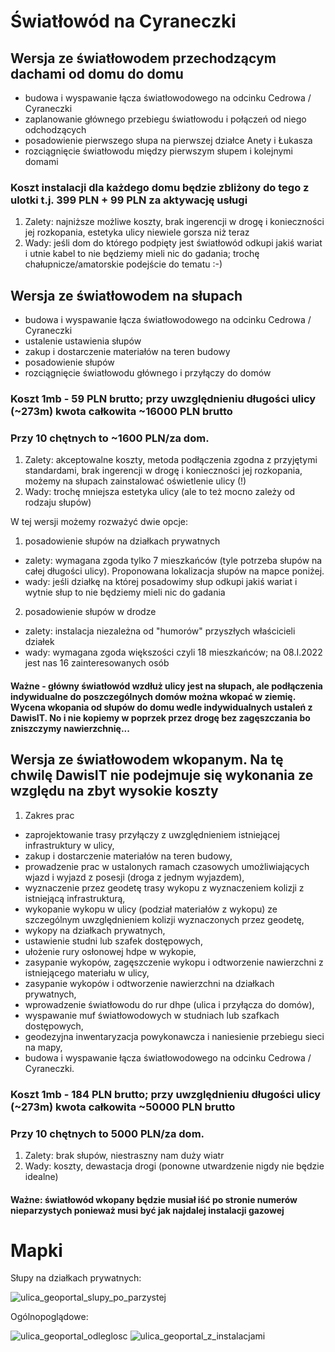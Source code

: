 # Światłowód na Cyraneczki

## Wersja ze światłowodem przechodzącym dachami od domu do domu
- budowa i wyspawanie łącza światłowodowego na odcinku Cedrowa / Cyraneczki
- zaplanowanie głównego przebiegu światłowodu i połączeń od niego odchodzących
- posadowienie pierwszego słupa na pierwszej działce Anety i Łukasza
- rozciągnięcie światłowodu między pierwszym słupem i kolejnymi domami

### Koszt instalacji dla każdego domu będzie zbliżony do tego z ulotki t.j. 399 PLN + 99 PLN za aktywację usługi
1. Zalety: najniższe możliwe koszty, brak ingerencji w drogę i konieczności jej rozkopania, estetyka ulicy niewiele gorsza niż teraz
2. Wady: jeśli dom do którego podpięty jest światłowód odkupi jakiś wariat i utnie kabel to nie będziemy mieli nic do gadania; trochę chałupnicze/amatorskie podejście do tematu :-)

## Wersja ze światłowodem na słupach
- budowa i wyspawanie łącza światłowodowego na odcinku Cedrowa / Cyraneczki
- ustalenie ustawienia słupów 
- zakup i dostarczenie materiałów na teren budowy
- posadowienie słupów
- rozciągnięcie światłowodu głównego i przyłączy do domów

### Koszt 1mb - 59 PLN brutto; przy uwzględnieniu długości ulicy (~273m) kwota całkowita ~16000 PLN brutto
### Przy 10 chętnych to ~1600 PLN/za dom.
1. Zalety: akceptowalne koszty, metoda podłączenia zgodna z przyjętymi standardami, brak ingerencji w drogę i konieczności jej rozkopania, możemy na słupach zainstalować oświetlenie ulicy (!)
2. Wady: trochę mniejsza estetyka ulicy (ale to też mocno zależy od rodzaju słupów)

W tej wersji możemy rozważyć dwie opcje:
1. posadowienie słupów na działkach prywatnych 
- zalety: wymagana zgoda tylko 7 mieszkańców (tyle potrzeba słupów na całej długości ulicy). Proponowana lokalizacja słupów na mapce poniżej.
- wady: jeśli działkę na której posadowimy słup odkupi jakiś wariat i wytnie słup to nie będziemy mieli nic do gadania
2. posadowienie słupów w drodze
- zalety: instalacja niezależna od "humorów" przyszłych właścicieli działek
- wady: wymagana zgoda większości czyli 18 mieszkańców; na 08.I.2022 jest nas 16 zainteresowanych osób

#### Ważne - główny światłowód wzdłuż ulicy jest na słupach, ale podłączenia indywidualne do poszczególnych domów **można wkopać w ziemię**. Wycena wkopania od słupów do domu wedle indywidualnych ustaleń z DawisIT. No i nie kopiemy w poprzek przez drogę bez zagęszczania bo zniszczymy nawierzchnię...

## Wersja ze światłowodem wkopanym. **Na tę chwilę DawisIT nie podejmuje się wykonania ze względu na zbyt wysokie koszty**
1. Zakres prac
- zaprojektowanie trasy przyłączy z uwzględnieniem istniejącej infrastruktury w ulicy,
- zakup i dostarczenie materiałów na teren budowy,
- prowadzenie prac w ustalonych ramach czasowych umożliwiających wjazd i wyjazd z posesji (droga z jednym wyjazdem),
- wyznaczenie przez geodetę trasy wykopu z wyznaczeniem kolizji z istniejącą infrastrukturą,
- wykopanie wykopu w ulicy (podział materiałów z wykopu)  ze szczególnym uwzględnieniem kolizji wyznaczonych przez geodetę,
- wykopy na działkach prywatnych,
- ustawienie studni lub szafek dostępowych,
- ułożenie rury osłonowej hdpe w wykopie,
- zasypanie wykopów, zagęszczenie wykopu i odtworzenie nawierzchni z istniejącego materiału w ulicy,
- zasypanie wykopów i odtworzenie nawierzchni na działkach prywatnych,
- wprowadzenie światłowodu do rur dhpe (ulica i przyłącza do domów),
- wyspawanie muf światłowodowych w studniach lub szafkach dostępowych,
- geodezyjna inwentaryzacja powykonawcza i naniesienie przebiegu sieci na mapy,
- budowa i wyspawanie łącza światłowodowego na odcinku Cedrowa / Cyraneczki.
### Koszt 1mb - 184 PLN brutto; przy uwzględnieniu długości ulicy (~273m) kwota całkowita ~50000 PLN brutto
### Przy 10 chętnych to 5000 PLN/za dom.
1. Zalety: brak słupów, niestraszny nam duży wiatr
2. Wady: koszty, dewastacja drogi (ponowne utwardzenie nigdy nie będzie idealne)

#### Ważne: światłowód wkopany będzie musiał iść po stronie numerów nieparzystych ponieważ musi być jak najdalej instalacji gazowej

# Mapki
Słupy na działkach prywatnych:

![ulica_geoportal_slupy_po_parzystej](https://user-images.githubusercontent.com/65955437/222526721-45900e20-d085-4796-94a4-f3ee0e4e3614.jpg)

Ogólnopoglądowe:

![ulica_geoportal_odleglosc](https://user-images.githubusercontent.com/65955437/211191834-ba17f4cf-bb20-4d46-9068-c2190388a7bb.jpg)
![ulica_geoportal_z_instalacjami](https://user-images.githubusercontent.com/65955437/211274588-948bd100-b547-488d-9515-9cb693ee366f.jpg)
